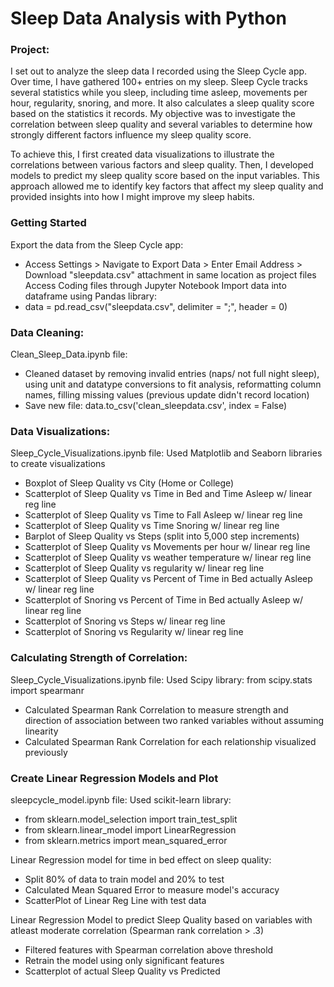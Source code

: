 # Sleep Data Analysis with Python

### Project:
I set out to analyze the sleep data I recorded using the Sleep Cycle app. Over time, I have gathered 100+ entries on my sleep. Sleep Cycle tracks several statistics while you sleep, including time asleep, movements per hour, regularity, snoring, and more. It also calculates a sleep quality score based on the statistics it records. My objective was to investigate the correlation between sleep quality and several variables to determine how strongly different factors influence my sleep quality score.

To achieve this, I first created data visualizations to illustrate the correlations between various factors and sleep quality. Then, I developed models to predict my sleep quality score based on the input variables. This approach allowed me to identify key factors that affect my sleep quality and provided insights into how I might improve my sleep habits.

### Getting Started
Export the data from the Sleep Cycle app: 
* Access Settings > Navigate to Export Data > Enter Email Address > Download "sleepdata.csv" attachment in same location as project files
Access Coding files through Jupyter Notebook
Import data into dataframe using Pandas library:
* data = pd.read_csv("sleepdata.csv", delimiter = ";", header = 0)

### Data Cleaning:
Clean_Sleep_Data.ipynb file:
* Cleaned dataset by removing invalid entries (naps/ not full night sleep), using unit and datatype conversions to fit analysis, reformatting column names, filling missing values (previous update didn't record location)
* Save new file: data.to_csv('clean_sleepdata.csv', index = False)

### Data Visualizations: 
Sleep_Cycle_Visualizations.ipynb file:
Used Matplotlib and Seaborn libraries to create visualizations
* Boxplot of Sleep Quality vs City (Home or College)
* Scatterplot of Sleep Quality vs Time in Bed and Time Asleep w/ linear reg line
* Scatterplot of Sleep Quality vs Time to Fall Asleep w/ linear reg line
* Scatterplot of Sleep Quality vs Time Snoring w/ linear reg line
* Barplot of Sleep Quality vs Steps (split into 5,000 step increments)
* Scatterplot of Sleep Quality vs Movements per hour w/ linear reg line
* Scatterplot of Sleep Quality vs weather temperature w/ linear reg line
* Scatterplot of Sleep Quality vs regularity w/ linear reg line
* Scatterplot of Sleep Quality vs Percent of Time in Bed actually Asleep w/ linear reg line
* Scatterplot of Snoring vs Percent of Time in Bed actually Asleep w/ linear reg line
* Scatterplot of Snoring vs Steps w/ linear reg line
* Scatterplot of Snoring vs Regularity w/ linear reg line

### Calculating Strength of Correlation:
Sleep_Cycle_Visualizations.ipynb file:
Used Scipy library: from scipy.stats import spearmanr
* Calculated Spearman Rank Correlation to measure strength and direction of association between two ranked variables without assuming linearity
* Calculated Spearman Rank Correlation for each relationship visualized previously

### Create Linear Regression Models and Plot
sleepcycle_model.ipynb file:
Used scikit-learn library: 
* from sklearn.model_selection import train_test_split
* from sklearn.linear_model import LinearRegression
* from sklearn.metrics import mean_squared_error

Linear Regression model for time in bed effect on sleep quality:
* Split 80% of data to train model and 20% to test
* Calculated Mean Squared Error to measure model's accuracy
* ScatterPlot of Linear Reg Line with test data

Linear Regression Model to predict Sleep Quality based on variables with atleast moderate correlation (Spearman rank correlation > .3)
* Filtered features with Spearman correlation above threshold
* Retrain the model using only significant features
* Scatterplot of actual Sleep Quality vs Predicted









